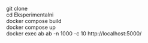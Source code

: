 git clone<br>
cd Eksperimentalni<br>
docker compose build<br>
docker compose up<br>
docker exec ab ab -n 1000 -c 10 http://localhost:5000/

